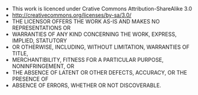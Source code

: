  * This work is licenced under Crative Commons Attribution-ShareAlike 3.0 
 * http://creativecommons.org/licenses/by-sa/3.0/
 * THE LICENSOR OFFERS THE WORK AS-IS AND MAKES NO REPRESENTATIONS OR 
 * WARRANTIES OF ANY KIND CONCERNING THE WORK, EXPRESS, IMPLIED, STATUTORY
 * OR OTHERWISE, INCLUDING, WITHOUT LIMITATION, WARRANTIES OF TITLE, 
 * MERCHANTIBILITY, FITNESS FOR A PARTICULAR PURPOSE, NONINFRINGEMENT, OR
 * THE ABSENCE OF LATENT OR OTHER DEFECTS, ACCURACY, OR THE PRESENCE OF 
 * ABSENCE OF ERRORS, WHETHER OR NOT DISCOVERABLE.
